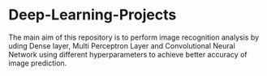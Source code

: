 # Deep-Learning-Projects
The main aim of this repository is to perform image recognition analysis by uding Dense layer, Multi Perceptron Layer and Convolutional Neural Network using different hyperparameters to achieve better accuracy of image prediction.  
